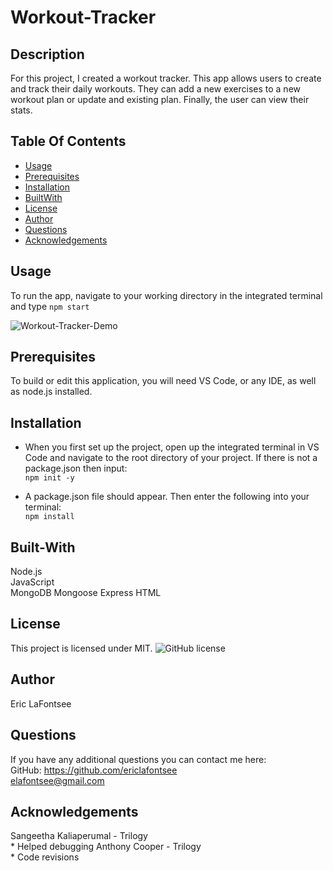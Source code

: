 # Workout-Tracker

## Description
For this project, I created a workout tracker. This app allows users to create and track their daily workouts. They can add a new exercises to a new workout plan or update and existing plan. Finally, the user can view their stats.

## Table Of Contents
* [Usage](#Usage)
* [Prerequisites](#Prerequisites)
* [Installation](#Installation)
* [BuiltWith](#Built-With)
* [License](#License)
* [Author](#Author)
* [Questions](#Questions)
* [Acknowledgements](#Acknowledgements )

## Usage
To run the app, navigate to your working directory in the integrated terminal and type ```npm start```


![Workout-Tracker-Demo](Workout-Tracker-Demo.gif)

## Prerequisites
To build or edit this application, you will need VS Code, or any IDE, as well as node.js installed.

## Installation
* When you first set up the project, open up the integrated terminal in VS Code and navigate to the root directory of your project. If there is not a package.json then input:  
```npm init -y```

* A package.json file should appear. Then enter the following into your terminal:  
```npm install ```



## Built-With
Node.js  
JavaScript  
MongoDB
Mongoose
Express
HTML

## License 
This project is licensed under MIT. 
![GitHub license](https://img.shields.io/badge/license-MIT-blue.svg)

## Author
Eric LaFontsee 

## Questions
If you have any additional questions you can contact me here:  
GitHub: https://github.com/ericlafontsee   
elafontsee@gmail.com

## Acknowledgements 
Sangeetha Kaliaperumal - Trilogy  
    * Helped debugging 
Anthony Cooper - Trilogy  
    * Code revisions  
 






